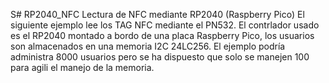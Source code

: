 S# RP2040_NFC
Lectura de NFC mediante RP2040 (Raspberry Pico)
El siguiente ejemplo lee los  TAG NFC mediante el PN532.
El contrlador usado es el RP2040 montado a bordo de una placa Raspberry Pico, los usuarios son almacenados en una memoria I2C 24LC256.
El ejemplo podría administra 8000 usuarios pero se ha  dispuesto que solo se manejen 100 para agili el manejo de la memoria.

